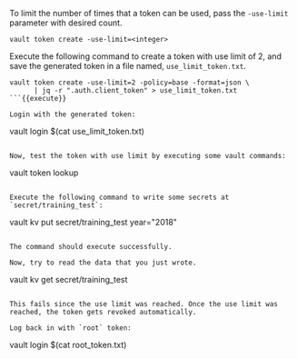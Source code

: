 To limit the number of times that a token can be used, pass the `-use-limit` parameter with desired count.

```
vault token create -use-limit=<integer>
```

Execute the following command to create a token with use limit of 2, and save the generated token in a file named, `use_limit_token.txt`.

```
vault token create -use-limit=2 -policy=base -format=json \
      | jq -r ".auth.client_token" > use_limit_token.txt
```{{execute}}

Login with the generated token:

```
vault login $(cat use_limit_token.txt)
```{{execute}}

Now, test the token with use limit by executing some vault commands:

```
vault token lookup
```{{execute}}

Execute the following command to write some secrets at `secret/training_test`:

```
vault kv put secret/training_test year="2018"
```{{execute}}

The command should execute successfully.

Now, try to read the data that you just wrote.

```
vault kv get secret/training_test
```{{execute}}

This fails since the use limit was reached. Once the use limit was reached, the token gets revoked automatically.

Log back in with `root` token:

```
vault login $(cat root_token.txt)
```{{execute}}
